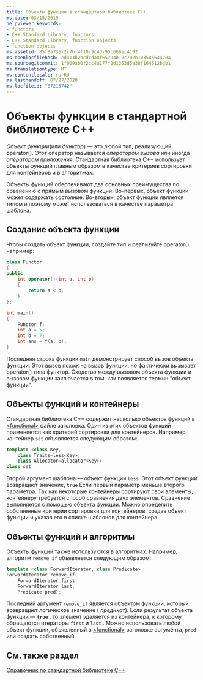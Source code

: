 ```yaml
---
title: Объекты функции в стандартной библиотеке C++
ms.date: 03/15/2019
helpviewer_keywords:
- functors
- C++ Standard Library, functors
- C++ Standard Library, function objects
- function objects
ms.assetid: 85f8a735-2c7b-4f10-9c4d-95c666ec4192
ms.openlocfilehash: ed413b2bcdcda8f65794b10c792b10358564420a
ms.sourcegitcommit: 1f009ab0f2cc4a177f2d1353d5a38f164612bdb1
ms.translationtype: MT
ms.contentlocale: ru-RU
ms.lasthandoff: 07/27/2020
ms.locfileid: "87215742"
---
```

# <a name="function-objects-in-the-c-standard-library"></a>Объекты функции в стандартной библиотеке C++

*Объект функции*(или *функтор*) — это любой тип, реализующий operator(). Этот оператор называется *оператором вызова* или иногда *оператором приложения*. Стандартная библиотека C++ использует объекты функций главным образом в качестве критериев сортировки для контейнеров и в алгоритмах.

Объекты функций обеспечивают два основных преимущества по сравнению с прямым вызовом функций. Во-первых, объект функции может содержать состояние. Во-вторых, объект функции является типом и поэтому может использоваться в качестве параметра шаблона.

## <a name="creating-a-function-object"></a>Создание объекта функции

Чтобы создать объект функции, создайте тип и реализуйте operator(), например:

```cpp
class Functor
{
public:
    int operator()(int a, int b)
    {
        return a < b;
    }
};

int main()
{
    Functor f;
    int a = 5;
    int b = 7;
    int ans = f(a, b);
}
```

Последняя строка функции `main` демонстрирует способ вызов объекта функции. Этот вызов похож на вызов функции, но фактически вызывает operator() типа функтор. Сходство между вызовом объекта функции и вызовом функции заключается в том, как появляется термин "объект функции".

## <a name="function-objects-and-containers"></a>Объекты функций и контейнеры

Стандартная библиотека C++ содержит несколько объектов функций в [\<functional>](../standard-library/functional.md) файле заголовка. Один из этих объектов функций применяется как критерий сортировки для контейнеров. Например, контейнер `set` объявляется следующим образом:

```cpp
template <class Key,
    class Traits=less<Key>,
    class Allocator=allocator<Key>>
class set
```

Второй аргумент шаблона — объект функции `less`. Этот объект функции возвращает значение, **`true`** Если первый параметр меньше второго параметра. Так как некоторые контейнеры сортируют свои элементы, контейнеру требуется способ сравнения двух элементов. Сравнение выполняется с помощью объекта функции. Можно определить собственные критерии сортировки для контейнеров, создав объект функции и указав его в списке шаблонов для контейнера.

## <a name="function-objects-and-algorithms"></a>Объекты функций и алгоритмы

Объекты функций также используются в алгоритмах. Например, алгоритм `remove_if` объявляется следующим образом:

```cpp
template <class ForwardIterator, class Predicate>
ForwardIterator remove_if(
    ForwardIterator first,
    ForwardIterator last,
    Predicate pred);
```

Последний аргумент `remove_if` является объектом функции, который возвращает логическое значение ( *предикат*). Если результат объекта функции — **`true`** , то элемент удаляется из контейнера, к которому обращаются итераторы `first` и `last` . Можно использовать любой объект функции, объявленный в [\<functional>](../standard-library/functional.md) заголовке аргумента, `pred` или создать собственный.

## <a name="see-also"></a>См. также раздел

[Справочник по стандартной библиотеке C++](../standard-library/cpp-standard-library-reference.md)
